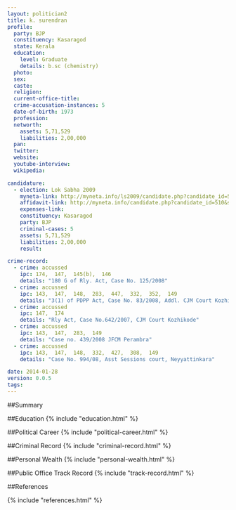 ```yaml
---
layout: politician2
title: k. surendran
profile: 
  party: BJP
  constituency: Kasaragod
  state: Kerala
  education: 
    level: Graduate
    details: b.sc (chemistry)
  photo: 
  sex: 
  caste: 
  religion: 
  current-office-title: 
  crime-accusation-instances: 5
  date-of-birth: 1973
  profession: 
  networth: 
    assets: 5,71,529
    liabilities: 2,00,000
  pan: 
  twitter: 
  website: 
  youtube-interview: 
  wikipedia: 

candidature: 
  - election: Lok Sabha 2009
    myneta-link: http://myneta.info/ls2009/candidate.php?candidate_id=510
    affidavit-link: http://myneta.info/candidate.php?candidate_id=510&scan=original
    expenses-link: 
    constituency: Kasaragod 
    party: BJP
    criminal-cases: 5
    assets: 5,71,529
    liabilities: 2,00,000
    result:  

crime-record: 
  - crime: accussed
    ipc: 174,  147,  145(b),  146
    details: "180 G of Rly. Act, Case No. 125/2008" 
  - crime: accussed
    ipc: 143,  147,  148,  283,  447,  332,  352,  149
    details: "3(1) of PDPP Act, Case No. 83/2008, Addl. CJM Court Kozhikode" 
  - crime: accussed
    ipc: 147,  174
    details: "Rly Act, Case No.642/2007, CJM Court Kozhikode" 
  - crime: accussed
    ipc: 143,  147,  283,  149
    details: "Case no. 439/2008 JFCM Perambra" 
  - crime: accussed
    ipc: 143,  147,  148,  332,  427,  308,  149
    details: "Case No. 994/08, Asst Sessions court, Neyyattinkara" 

date: 2014-01-28
version: 0.0.5
tags: 
---
```

##Summary


##Education
{% include "education.html" %}


##Political Career
{% include "political-career.html" %}


##Criminal Record
{% include "criminal-record.html" %}


##Personal Wealth
{% include "personal-wealth.html" %}


##Public Office Track Record
{% include "track-record.html" %}


##References


{% include "references.html" %}